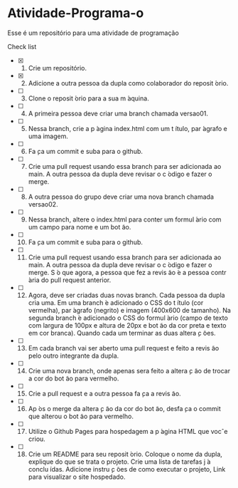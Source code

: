 # Atividade-Programa-o
Esse é um repositório para uma atividade de programação 

Check list
- [x] 1. Crie um repositório.
- [x] 2. Adicione a outra pessoa da dupla como colaborador do reposit ́orio.
- [ ] 3. Clone o reposit ́orio para a sua m ́aquina.
- [ ] 4. A primeira pessoa deve criar uma branch chamada versao01.
- [ ] 5. Nessa branch, crie a p ́agina index.html com um t ́ıtulo, par ́agrafo e uma imagem.
- [ ] 6. Fa ̧ca um commit e suba para o github.
- [ ] 7. Crie uma pull request usando essa branch para ser adicionada ao main. A outra pessoa da dupla
deve revisar o c ́odigo e fazer o merge.
- [ ] 8. A outra pessoa do grupo deve criar uma nova branch chamada versao02.
- [ ] 9. Nessa branch, altere o index.html para conter um formul ́ario com um campo para nome e um
bot ̃ao.
- [ ] 10. Fa ̧ca um commit e suba para o github.
- [ ] 11. Crie uma pull request usando essa branch para ser adicionada ao main. A outra pessoa da dupla
deve revisar o c ́odigo e fazer o merge. S ́o que agora, a pessoa que fez a revis ̃ao  ́e a pessoa contr ́aria
do pull request anterior.
- [ ] 12. Agora, deve ser criadas duas novas branch. Cada pessoa da dupla cria uma. Em uma branch  ́e
adicionado o CSS do t ́ıtulo (cor vermelha), par ́agrafo (negrito) e imagem (400x600 de tamanho).
Na segunda branch  ́e adicionado o CSS do formul ́ario (campo de texto com largura de 100px e
altura de 20px e bot ̃ao da cor preta e texto em cor branca). Quando cada um terminar as duas
altera ̧c ̃oes.
- [ ] 13. Em cada branch vai ser aberto uma pull request e feito a revis ̃ao pelo outro integrante da dupla.
- [ ] 14. Crie uma nova branch, onde apenas sera feito a altera ̧c ̃ao de trocar a cor do bot ̃ao para vermelho.
- [ ] 15. Crie a pull request e a outra pessoa fa ̧ca a revis ̃ao.
- [ ] 16. Ap ́os o merge da altera ̧c ̃ao da cor do bot ̃ao, desfa ̧ca o commit que alterou o bot ̃ao para vermelho.
- [ ] 17. Utilize o Github Pages para hospedagem a p ́agina HTML que vocˆe criou.
- [ ] 18. Crie um README para seu reposit ́orio. Coloque o nome da dupla, explique do que se trata o
projeto. Crie uma lista de tarefas j ́a conclu ́ıdas. Adicione instru ̧c ̃oes de como executar o projeto,
Link para visualizar o site hospedado.
